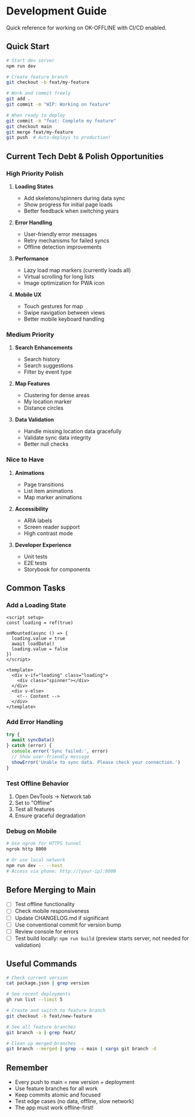 # Development Guide

Quick reference for working on OK-OFFLINE with CI/CD enabled.

## Quick Start

```bash
# Start dev server
npm run dev

# Create feature branch
git checkout -b feat/my-feature

# Work and commit freely
git add .
git commit -m "WIP: Working on feature"

# When ready to deploy
git commit -m "feat: Complete my feature"
git checkout main
git merge feat/my-feature
git push  # Auto-deploys to production!
```

## Current Tech Debt & Polish Opportunities

### High Priority Polish
1. **Loading States**
   - Add skeletons/spinners during data sync
   - Show progress for initial page loads
   - Better feedback when switching years

2. **Error Handling**
   - User-friendly error messages
   - Retry mechanisms for failed syncs
   - Offline detection improvements

3. **Performance**
   - Lazy load map markers (currently loads all)
   - Virtual scrolling for long lists
   - Image optimization for PWA icon

4. **Mobile UX**
   - Touch gestures for map
   - Swipe navigation between views
   - Better mobile keyboard handling

### Medium Priority
1. **Search Enhancements**
   - Search history
   - Search suggestions
   - Filter by event type

2. **Map Features**
   - Clustering for dense areas
   - My location marker
   - Distance circles

3. **Data Validation**
   - Handle missing location data gracefully
   - Validate sync data integrity
   - Better null checks

### Nice to Have
1. **Animations**
   - Page transitions
   - List item animations
   - Map marker animations

2. **Accessibility**
   - ARIA labels
   - Screen reader support
   - High contrast mode

3. **Developer Experience**
   - Unit tests
   - E2E tests
   - Storybook for components

## Common Tasks

### Add a Loading State
```vue
<script setup>
const loading = ref(true)

onMounted(async () => {
  loading.value = true
  await loadData()
  loading.value = false
})
</script>

<template>
  <div v-if="loading" class="loading">
    <div class="spinner"></div>
  </div>
  <div v-else>
    <!-- Content -->
  </div>
</template>
```

### Add Error Handling
```javascript
try {
  await syncData()
} catch (error) {
  console.error('Sync failed:', error)
  // Show user-friendly message
  showError('Unable to sync data. Please check your connection.')
}
```

### Test Offline Behavior
1. Open DevTools → Network tab
2. Set to "Offline" 
3. Test all features
4. Ensure graceful degradation

### Debug on Mobile
```bash
# Use ngrok for HTTPS tunnel
ngrok http 8000

# Or use local network
npm run dev -- --host
# Access via phone: http://[your-ip]:8000
```

## Before Merging to Main

- [ ] Test offline functionality
- [ ] Check mobile responsiveness
- [ ] Update CHANGELOG.md if significant
- [ ] Use conventional commit for version bump
- [ ] Review console for errors
- [ ] Test build locally: `npm run build` (preview starts server, not needed for validation)

## Useful Commands

```bash
# Check current version
cat package.json | grep version

# See recent deployments
gh run list --limit 5

# Create and switch to feature branch
git checkout -b feat/new-feature

# See all feature branches
git branch -a | grep feat/

# Clean up merged branches
git branch --merged | grep -v main | xargs git branch -d
```

## Remember

- Every push to main = new version + deployment
- Use feature branches for all work
- Keep commits atomic and focused
- Test edge cases (no data, offline, slow network)
- The app must work offline-first!